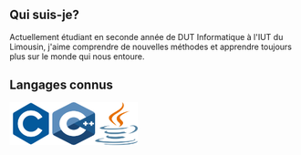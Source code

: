 ## Qui suis-je?

Actuellement étudiant en seconde année de DUT Informatique à l'IUT du Limousin, j'aime comprendre de nouvelles méthodes et apprendre toujours plus sur le monde qui nous entoure.

## Langages connus

<img src="./Icons/c.svg" width=75px height=75px><img src="./Icons/c++.svg" width=75px height=75px><img src="./Icons/java.svg" width=75px height=75px>

